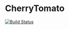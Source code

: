 # CherryTomato

[![Build Status](https://travis-ci.org/aaooki/CherryTomato.svg?branch=master)](https://travis-ci.org/aaooki/CherryTomato)
